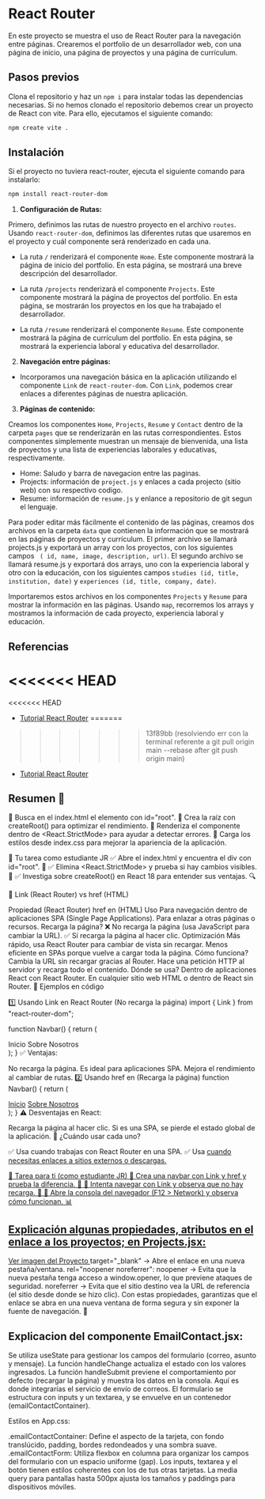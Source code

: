 # React Router

En este proyecto se muestra el uso de React Router para la navegación entre páginas. Crearemos el portfolio de un desarrollador web, con una página de inicio, una página de proyectos y una página de currículum.

## Pasos previos
Clona el repositorio y haz un `npm i` para instalar todas las dependencias necesarias. 
Si no hemos clonado el repositorio debemos crear un proyecto de React con vite. Para ello, ejecutamos el siguiente comando:

```bash
npm create vite .
```

## Instalación

Si el proyecto no tuviera react-router, ejecuta el siguiente comando para instalarlo:

```bash
npm install react-router-dom
```

1. **Configuración de Rutas:**

Primero, definimos las rutas de nuestro proyecto en el archivo `routes`. Usando `react-router-dom`, definimos las diferentes rutas que usaremos en el proyecto y cuál componente será renderizado en cada una.

  - La ruta `/` renderizará el componente `Home`. Este componente mostrará la página de inicio del portfolio. En esta página, se mostrará una breve descripción del desarrollador.

  - La ruta `/projects` renderizará el componente `Projects`. Este componente mostrará la página de proyectos del portfolio. En esta página, se mostrarán los proyectos en los que ha trabajado el desarrollador.

  - La ruta `/resume` renderizará el componente `Resume`. Este componente mostrará la página de currículum del portfolio. En esta página, se mostrará la experiencia laboral y educativa del desarrollador.

2. **Navegación entre páginas:**

- Incorporamos una navegación básica en la aplicación utilizando el componente `Link` de `react-router-dom`. Con `Link`, podemos crear enlaces a diferentes páginas de nuestra aplicación. 

3. **Páginas de contenido:**

Creamos los componentes `Home`, `Projects`, `Resume` y `Contact` dentro de la carpeta `pages` que se renderizarán en las rutas correspondientes. Estos componentes simplemente muestran un mensaje de bienvenida, una lista de proyectos y una lista de experiencias laborales y educativas, respectivamente.

- Home: Saludo y barra de navegacion entre las paginas.
- Projects: información de `project.js` y enlaces a cada projecto (sitio web) con su respectivo codigo.
- Resume: información de `resume.js` y enlance a repositorio de git segun el lenguaje.

Para poder editar más fácilmente el contenido de las páginas, creamos dos archivos en la carpeta `data` que contienen la información que se mostrará en las páginas de proyectos y currículum. El primer archivo se llamará projects.js y exportará un array con los proyectos, con los siguientes campos ` ( id, name, image, description, url)`. El segundo archivo se llamará resume.js y exportará dos arrays, uno con la experiencia laboral y otro con la educación, con los siguientes campos `studies (id, title, institution, date)` y `experiences (id, title, company, date)`.

Importaremos estos archivos en los componentes `Projects` y `Resume` para mostrar la información en las páginas. Usando `map`, recorremos los arrays y mostramos la información de cada proyecto, experiencia laboral y educación.

## Referencias

<<<<<<< HEAD
=======
<<<<<<< HEAD
- [Tutorial React Router](https://reactrouter.com/en/6.22.1/start/tutorial)
=======
>>>>>>> 13f89bb (resolviendo err con la terminal referente a git pull origin main --rebase    after git push origin main)
- [Tutorial React Router](https://reactrouter.com/en/6.22.1/start/tutorial)



## Resumen 📌 

🔹 Busca en el index.html el elemento con id="root".
🔹 Crea la raíz con createRoot() para optimizar el rendimiento.
🔹 Renderiza el componente <App /> dentro de <React.StrictMode> para ayudar a detectar errores.
🔹 Carga los estilos desde index.css para mejorar la apariencia de la aplicación.

📌 Tu tarea como estudiante JR
✅ Abre el index.html y encuentra el div con id="root". 📂
✅ Elimina <React.StrictMode> y prueba si hay cambios visibles. 👀
✅ Investiga sobre createRoot() en React 18 para entender sus ventajas. 🔍

📌 Link (React Router) vs href (HTML)

Propiedad	<Link> (React Router)	href en <a> (HTML)
Uso	Para navegación dentro de aplicaciones SPA (Single Page Applications).	Para enlazar a otras páginas o recursos.
Recarga la página?	❌ No recarga la página (usa JavaScript para cambiar la URL).	✅ Sí recarga la página al hacer clic.
Optimización	Más rápido, usa React Router para cambiar de vista sin recargar.	Menos eficiente en SPAs porque vuelve a cargar toda la página.
Cómo funciona?	Cambia la URL sin recargar gracias al Router.	Hace una petición HTTP al servidor y recarga todo el contenido.
Dónde se usa?	Dentro de aplicaciones React con React Router.	En cualquier sitio web HTML o dentro de React sin Router.
📌 Ejemplos en código

1️⃣ Usando Link en React Router (No recarga la página)
import { Link } from "react-router-dom";

function Navbar() {
  return (
    <nav>
      <Link to="/home">Inicio</Link>
      <Link to="/about">Sobre Nosotros</Link>
    </nav>
  );
}
✅ Ventajas:

No recarga la página.
Es ideal para aplicaciones SPA.
Mejora el rendimiento al cambiar de rutas.
2️⃣ Usando href en <a> (Recarga la página)
function Navbar() {
  return (
    <nav>
      <a href="/home">Inicio</a>
      <a href="/about">Sobre Nosotros</a>
    </nav>
  );
}
⚠️ Desventajas en React:

Recarga la página al hacer clic.
Si es una SPA, se pierde el estado global de la aplicación.
📌 ¿Cuándo usar cada uno?

✅ Usa <Link> cuando trabajas con React Router en una SPA.
✅ Usa <a href=""> cuando necesitas enlaces a sitios externos o descargas.

📌 Tarea para ti (como estudiante JR)
🔹 Crea una navbar con Link y href y prueba la diferencia. 🧐
🔹 Intenta navegar con Link y observa que no hay recarga. 🔄
🔹 Abre la consola del navegador (F12 > Network) y observa cómo funcionan. 📊

## Explicación algunas propiedades, atributos en el enlace a los proyectos; en Projects.jsx:

<a href={project.url} target="_blank" rel="noopener noreferrer">
  Ver imagen del Proyecto
</a>
target="_blank" → Abre el enlace en una nueva pestaña/ventana.
rel="noopener noreferrer":
noopener → Evita que la nueva pestaña tenga acceso a window.opener, lo que previene ataques de seguridad.
noreferrer → Evita que el sitio destino vea la URL de referencia (el sitio desde donde se hizo clic).
Con estas propiedades, garantizas que el enlace se abra en una nueva ventana de forma segura y sin exponer la fuente de navegación. 🚀

## Explicacion del componente EmailContact.jsx:  

Se utiliza useState para gestionar los campos del formulario (correo, asunto y mensaje).
La función handleChange actualiza el estado con los valores ingresados.
La función handleSubmit previene el comportamiento por defecto (recargar la página) y muestra los datos en la consola. Aquí es donde integrarías el servicio de envío de correos.
El formulario se estructura con inputs y un textarea, y se envuelve en un contenedor (emailContactContainer).

Estilos en App.css:

.emailContactContainer: Define el aspecto de la tarjeta, con fondo translúcido, padding, bordes redondeados y una sombra suave.
.emailContactForm: Utiliza flexbox en columna para organizar los campos del formulario con un espacio uniforme (gap).
Los inputs, textarea y el botón tienen estilos coherentes con los de tus otras tarjetas.
La media query para pantallas hasta 500px ajusta los tamaños y paddings para dispositivos móviles.